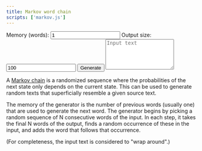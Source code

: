 ```yaml
---
title: Markov word chain
scripts: ['markov.js']
---
```

<input type="hidden" id="type" value="words" />
<label for="memory">Memory (words):</label>
<input id="memory" type="text" value="1" />
<label for="size">Output size:</label>
<input id="size" type="text" value="100" />
<button id="start" type="button">Generate</button>
<textarea id="input" rows="5" placeholder="Input text"></textarea>
<div id="output" class="box" hidden></div>

A [Markov chain](https://en.wikipedia.org/wiki/Markov_chain) is a randomized
sequence where the probabilities of the next state only depends on the current
state. This can be used to generate random texts that superficially resemble a
given source text.

The memory of the generator is the number of previous words (usually one) that
are used to generate the next word. The generator begins by picking a random
sequence of N consecutive words of the input. In each step, it takes the final N
words of the output, finds a random occurrence of these in the input, and adds
the word that follows that occurrence.

(For completeness, the input text is considered to "wrap around".)
